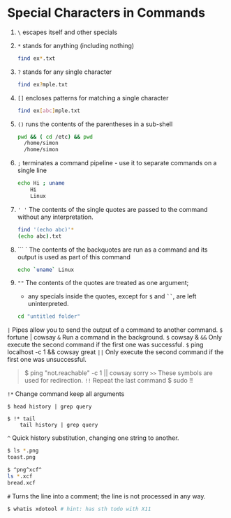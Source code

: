 # Special Characters in Commands

1. `\` escapes itself and other specials

2. `*` stands for anything (including nothing)

   ```bash
   find ex*.txt
   ```

3. `?` stands for any single character

   ```bash
   find ex?mple.txt
   ```

4. `[]` encloses patterns for matching a single character

   ```bash
   find ex[abc]mple.txt
   ```

5. `()` runs the contents of the parentheses in a sub-shell

   ```bash
   pwd && ( cd /etc) && pwd
     /home/simon
     /home/simon
   ```

6. `;` terminates a command pipeline - use it to separate commands on a single line

   ```sh
   echo Hi ; uname
       Hi
       Linux
   ```

7. `' '` The contents of the single quotes are passed to the command without any interpretation.

   ```sh
   find '(echo abc)'*
   (echo abc).txt
   ```

8. ``` ` The contents of the backquotes are run as a command and its output is used as part of this command

   ```bash
   echo `uname` Linux
   ```

9. `""` The contents of the quotes are treated as one argument;
   - any specials inside the quotes, except for `$` and ` `` `, are left uninterpreted.

   ```bash
   cd "untitled folder"
   ```

`|` Pipes allow you to send the output of a command to another command.
    `$` fortune | cowsay
`&` Run a command in the background.
    `$` cowsay &
`&&` Only execute the second command if the first one was successful.
    `$` ping localhost -c 1 && cowsay great
`||` Only execute the second command if the first one was unsuccessful.
   > $ ping "not.reachable" -c 1 || cowsay sorry
`>>` These symbols are used for redirection.
`!!` Repeat the last command
   > $ sudo !!

`!*` Change command keep all arguments

    $ head history | grep query

    $ !* tail
        tail history | grep query

`^` Quick history substitution, changing one string to another.

   ```bash
   $ ls *.png
   toast.png
   ```

   ```bash
   $ ^png^xcf^
   ls *.xcf
   bread.xcf
   ```

`#` Turns the line into a comment; the line is not processed in any way.

   ```bash
   $ whatis xdotool # hint: has sth todo with X11
   ```
